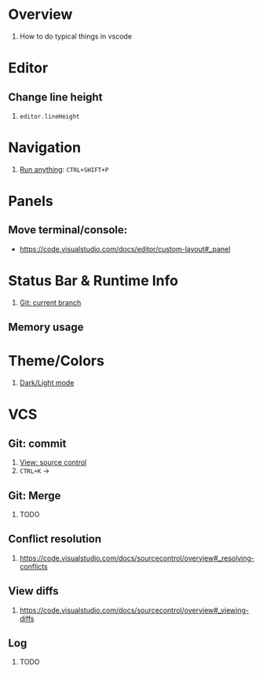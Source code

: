 # Overview
1. How to do typical things in vscode


# Editor

## Change line height
1. `editor.lineHeight`


# Navigation
1. [Run anything](TODO): `CTRL+SHIFT+P`


# Panels
## Move terminal/console:
- https://code.visualstudio.com/docs/editor/custom-layout#_panel


# Status Bar & Runtime Info
1. [Git: current branch](https://code.visualstudio.com/docs/sourcecontrol/overview#_git-status-bar-actions)

## Memory usage


# Theme/Colors
1. [Dark/Light mode](https://code.visualstudio.com/docs/getstarted/themes)


# VCS

## Git: commit
1. [View: source control](TODO)
1. `CTRL+K` -> 

## Git: Merge
1. TODO

## Conflict resolution
1. https://code.visualstudio.com/docs/sourcecontrol/overview#_resolving-conflicts

## View diffs
1. https://code.visualstudio.com/docs/sourcecontrol/overview#_viewing-diffs

## Log
1. TODO

